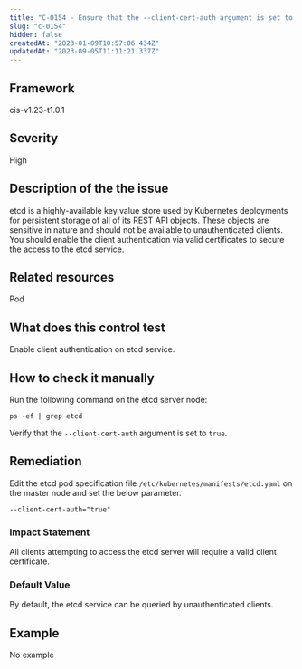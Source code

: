 ```yaml
---
title: "C-0154 - Ensure that the --client-cert-auth argument is set to true"
slug: "c-0154"
hidden: false
createdAt: "2023-01-09T10:57:06.434Z"
updatedAt: "2023-09-05T11:11:21.337Z"
---
```

## Framework
cis-v1.23-t1.0.1
## Severity
High
## Description of the the issue
etcd is a highly-available key value store used by Kubernetes deployments for persistent storage of all of its REST API objects. These objects are sensitive in nature and should not be available to unauthenticated clients. You should enable the client authentication via valid certificates to secure the access to the etcd service.
## Related resources
Pod
## What does this control test
Enable client authentication on etcd service.
## How to check it manually
Run the following command on the etcd server node:

 
```
ps -ef | grep etcd

```
 Verify that the `--client-cert-auth` argument is set to `true`.
## Remediation
Edit the etcd pod specification file `/etc/kubernetes/manifests/etcd.yaml` on the master node and set the below parameter.

 
```
--client-cert-auth="true"

```
### Impact Statement
All clients attempting to access the etcd server will require a valid client certificate.
### Default Value
By default, the etcd service can be queried by unauthenticated clients.
## Example
No example